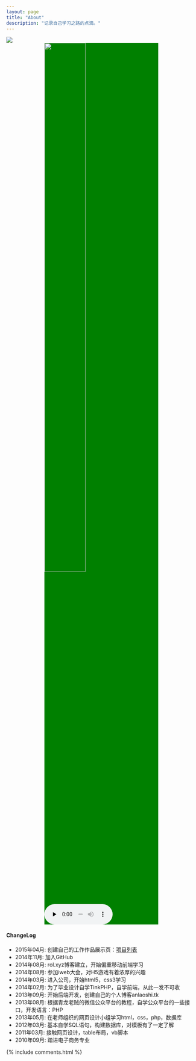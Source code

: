 ```yaml
---
layout: page
title: "About"
description: "记录自己学习之路的点滴。"
---
```


<img src="http://7xif9n.com1.z0.glb.clouddn.com/wx.jpg">

<div style="position: relative;width:60%;margin: 0 auto;height: auto;background:green ">
<audio preload="none" style="position: absolute;bottom: 0;width: 60%" src="http://myazqtest.qiniudn.com/Birdy - All About You.mp3" controls="controls"></audio>
<img src="https://unsplash.imgix.net/photo-1426200830301-372615e4ac54?fit=crop&fm=jpg&q=75&w=1050" style="width:60%">

</div>


#### ChangeLog

- 2015年04月:    创建自己的工作作品展示页：<a href="/show/index.html">项目列表</a>
- 2014年11月:    加入GitHub
- 2014年08月:    rol.xyz博客建立，开始偏重移动前端学习
- 2014年08月:    参加iweb大会，对H5游戏有着浓厚的兴趣
- 2014年03月:    进入公司，开始html5，css3学习
- 2014年02月:    为了毕业设计自学TinkPHP，自学前端，从此一发不可收
- 2013年09月:    开始后端开发，创建自己的个人博客anlaoshi.tk
- 2013年08月:    根据青龙老贼的微信公众平台的教程，自学公众平台的一些接口，开发语言：PHP
- 2013年05月:    在老师组织的网页设计小组学习html，css，php，数据库
- 2012年03月:    基本自学SQL语句，构建数据库，对模板有了一定了解
- 2011年03月:    接触网页设计，table布局，vb脚本
- 2010年09月:    踏进电子商务专业

{% include comments.html %}
